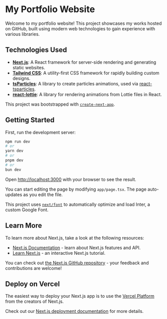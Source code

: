 # My Portfolio Website

Welcome to my portfolio website! This project showcases my works hosted on GitHub, built using modern web technologies to gain experience with various libraries.

## Technologies Used

- **[Next.js](https://nextjs.org/)**: A React framework for server-side rendering and generating static websites.
- **[Tailwind CSS](https://tailwindcss.com/)**: A utility-first CSS framework for rapidly building custom designs.
- **[tsParticles](https://particles.js.org/)**: A library to create particles animations, used via [react-tsparticles](https://github.com/matteobruni/tsparticles/tree/main/components/react).
- **[react-lottie](https://github.com/chenqingspring/react-lottie)**: A library for rendering animations from Lottie files in React.

This project was bootstrapped with [`create-next-app`](https://github.com/vercel/next.js/tree/canary/packages/create-next-app).

## Getting Started

First, run the development server:

```bash
npm run dev
# or
yarn dev
# or
pnpm dev
# or
bun dev
```

Open [http://localhost:3000](http://localhost:3000) with your browser to see the result.

You can start editing the page by modifying `app/page.tsx`. The page auto-updates as you edit the file.

This project uses [`next/font`](https://nextjs.org/docs/basic-features/font-optimization) to automatically optimize and load Inter, a custom Google Font.

## Learn More

To learn more about Next.js, take a look at the following resources:

- [Next.js Documentation](https://nextjs.org/docs) - learn about Next.js features and API.
- [Learn Next.js](https://nextjs.org/learn) - an interactive Next.js tutorial.

You can check out [the Next.js GitHub repository](https://github.com/vercel/next.js/) - your feedback and contributions are welcome!

## Deploy on Vercel

The easiest way to deploy your Next.js app is to use the [Vercel Platform](https://vercel.com/new?utm_medium=default-template&filter=next.js&utm_source=create-next-app&utm_campaign=create-next-app-readme) from the creators of Next.js.

Check out our [Next.js deployment documentation](https://nextjs.org/docs/deployment) for more details.
